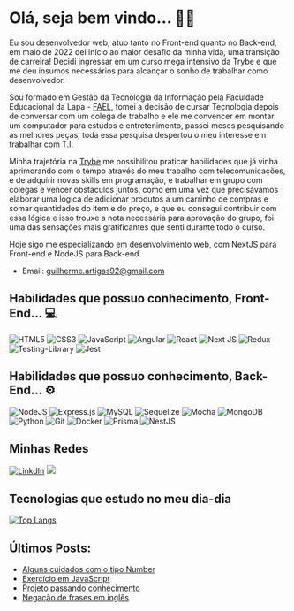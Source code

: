 # Olá, seja bem vindo... 👨‍💻

Eu sou desenvolvedor web, atuo tanto no Front-end quanto no Back-end, em maio de 2022 dei início ao maior desafio da minha vida, uma transição de carreira! Decidi ingressar em um curso mega intensivo da Trybe e que me deu insumos necessários para alcançar o sonho de trabalhar como desenvolvedor.

Sou formado em Gestão da Tecnologia da Informação pela Faculdade Educacional da Lapa - [FAEL](https://fael.edu.br/), tomei a decisão de cursar Tecnologia depois de conversar com um colega de trabalho e ele me convencer em montar um computador para estudos e entretenimento, passei meses pesquisando as melhores peças, toda essa pesquisa despertou o meu interesse em trabalhar com T.I.

Minha trajetória na [Trybe](https://www.betrybe.com/) me possibilitou praticar habilidades que já vinha aprimorando com o tempo através do meu trabalho com telecomunicações, e de adquirir novas skills em programação, e trabalhar em grupo com colegas e vencer obstáculos juntos, como em uma vez que precisávamos elaborar uma lógica de adicionar produtos a um carrinho de compras e somar quantidades do item e do preço, e que eu consegui contribuir com essa lógica e isso trouxe a nota necessária para aprovação do grupo, foi uma das sensações mais gratificantes que senti durante todo o curso.

Hoje sigo me especializando em desenvolvimento web, com NextJS para Front-end e NodeJS para Back-end.

- Email: guilherme.artigas92@gmail.com

## Habilidades que possuo conhecimento, Front-End... 💻
![HTML5](https://img.shields.io/badge/html5-%23E34F26.svg?style=for-the-badge&logo=html5&logoColor=white)
![CSS3](https://img.shields.io/badge/css3-%231572B6.svg?style=for-the-badge&logo=css3&logoColor=white)
![JavaScript](https://img.shields.io/badge/javascript-%23323330.svg?style=for-the-badge&logo=javascript&logoColor=%23F7DF1E)
![Angular](https://img.shields.io/badge/angular-%23DD0031.svg?style=for-the-badge&logo=angular&logoColor=white)
![React](https://img.shields.io/badge/react-%2320232a.svg?style=for-the-badge&logo=react&logoColor=%2361DAFB)
![Next JS](https://img.shields.io/badge/Next-black?style=for-the-badge&logo=next.js&logoColor=white)
![Redux](https://img.shields.io/badge/redux-%23593d88.svg?style=for-the-badge&logo=redux&logoColor=white)
![Testing-Library](https://img.shields.io/badge/-TestingLibrary-%23E33332?style=for-the-badge&logo=testing-library&logoColor=white)
![Jest](https://img.shields.io/badge/-jest-%23C21325?style=for-the-badge&logo=jest&logoColor=white)

## Habilidades que possuo conhecimento, Back-End... ⚙️
![NodeJS](https://img.shields.io/badge/node.js-6DA55F?style=for-the-badge&logo=node.js&logoColor=white)
![Express.js](https://img.shields.io/badge/express.js-%23404d59.svg?style=for-the-badge&logo=express&logoColor=%2361DAFB)
![MySQL](https://img.shields.io/badge/mysql-%2300f.svg?style=for-the-badge&logo=mysql&logoColor=white)
![Sequelize](https://img.shields.io/badge/Sequelize-52B0E7?style=for-the-badge&logo=Sequelize&logoColor=white)
![Mocha](https://img.shields.io/badge/-mocha-%238D6748?style=for-the-badge&logo=mocha&logoColor=white)
![MongoDB](https://img.shields.io/badge/MongoDB-%234ea94b.svg?style=for-the-badge&logo=mongodb&logoColor=white)
![Python](https://img.shields.io/badge/python-3670A0?style=for-the-badge&logo=python&logoColor=ffdd54)
![Git](https://img.shields.io/badge/git-%23F05033.svg?style=for-the-badge&logo=git&logoColor=white)
![Docker](https://img.shields.io/badge/docker-%230db7ed.svg?style=for-the-badge&logo=docker&logoColor=white)
![Prisma](https://img.shields.io/badge/Prisma-3982CE?style=for-the-badge&logo=Prisma&logoColor=white)
![NestJS](https://img.shields.io/badge/nestjs-%23E0234E.svg?style=for-the-badge&logo=nestjs&logoColor=white)

## Minhas Redes

[![LinkdIn](https://img.shields.io/badge/LinkedIn-0077B5?style=for-the-badge&logo=linkedin&logoColor=white)](https://www.linkedin.com/in/guilherme-artigas/) <a href="https://api.whatsapp.com/send?phone=5541984303068" target="_blank"><img src="https://img.shields.io/badge/WhatsApp-25D366?style=for-the-badge&logo=whatsapp&logoColor=white" target="_blank"></a> 

## Tecnologias que estudo no meu dia-dia

[![Top Langs](https://github-readme-stats.vercel.app/api/top-langs/?username=guilherme-artigas&count_private=true&layout=compact&theme=dark)](https://github.com/guilherme-artigas/github-readme-stats)

## Últimos Posts:

- [Alguns cuidados com o tipo Number](https://www.linkedin.com/posts/guilherme-artigas_ola-pessoal-bom-dia-continuando-minha-sequ%C3%AAncia-activity-6917432353355091968-dD1l?utm_source=linkedin_share&utm_medium=member_desktop_web)
- [Exercício em JavaScript](https://www.linkedin.com/posts/guilherme-artigas_exerc%C3%ADcio-em-javascript-que-pede-para-o-usu%C3%A1rio-activity-6895797642828611584-y0pm?utm_source=linkedin_share&utm_medium=member_desktop_web)
- [Projeto passando conhecimento](https://www.linkedin.com/posts/guilherme-artigas_ola-pessoal-bom-dia-gostaria-de-compartilhar-activity-6894967369622786048-dGDg?utm_source=linkedin_share&utm_medium=member_desktop_web)
- [Negação de frases em inglês](https://www.linkedin.com/feed/update/urn:li:activity:7003325148044922880/)
